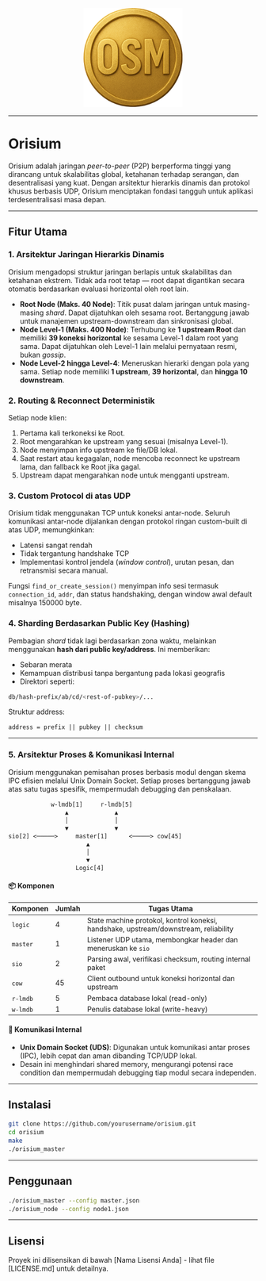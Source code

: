 <p align="center">
<img src="assets/images/orisium.png" alt="Orisium Logo" width="200">
</p>

-----

# Orisium

Orisium adalah jaringan *peer-to-peer* (P2P) berperforma tinggi yang dirancang untuk skalabilitas global, ketahanan terhadap serangan, dan desentralisasi yang kuat. Dengan arsitektur hierarkis dinamis dan protokol khusus berbasis UDP, Orisium menciptakan fondasi tangguh untuk aplikasi terdesentralisasi masa depan.

-----

## Fitur Utama

### **1. Arsitektur Jaringan Hierarkis Dinamis**

Orisium mengadopsi struktur jaringan berlapis untuk skalabilitas dan ketahanan ekstrem. Tidak ada root tetap — root dapat digantikan secara otomatis berdasarkan evaluasi horizontal oleh root lain.

* **Root Node (Maks. 40 Node)**: Titik pusat dalam jaringan untuk masing-masing *shard*. Dapat dijatuhkan oleh sesama root. Bertanggung jawab untuk manajemen upstream-downstream dan sinkronisasi global.
* **Node Level-1 (Maks. 400 Node)**: Terhubung ke **1 upstream Root** dan memiliki **39 koneksi horizontal** ke sesama Level-1 dalam root yang sama. Dapat dijatuhkan oleh Level-1 lain melalui pernyataan resmi, bukan *gossip*.
* **Node Level-2 hingga Level-4**: Meneruskan hierarki dengan pola yang sama. Setiap node memiliki **1 upstream**, **39 horizontal**, dan **hingga 10 downstream**.

### **2. Routing & Reconnect Deterministik**

Setiap node klien:

1. Pertama kali terkoneksi ke Root.
2. Root mengarahkan ke upstream yang sesuai (misalnya Level-1).
3. Node menyimpan info upstream ke file/DB lokal.
4. Saat restart atau kegagalan, node mencoba reconnect ke upstream lama, dan fallback ke Root jika gagal.
5. Upstream dapat mengarahkan node untuk mengganti upstream.

### **3. Custom Protocol di atas UDP**

Orisium tidak menggunakan TCP untuk koneksi antar-node. Seluruh komunikasi antar-node dijalankan dengan protokol ringan custom-built di atas UDP, memungkinkan:

* Latensi sangat rendah
* Tidak tergantung handshake TCP
* Implementasi kontrol jendela (*window control*), urutan pesan, dan retransmisi secara manual.

Fungsi `find_or_create_session()` menyimpan info sesi termasuk `connection_id`, `addr`, dan status handshaking, dengan window awal default misalnya 150000 byte.

### **4. Sharding Berdasarkan Public Key (Hashing)**

Pembagian *shard* tidak lagi berdasarkan zona waktu, melainkan menggunakan **hash dari public key/address**. Ini memberikan:

* Sebaran merata
* Kemampuan distribusi tanpa bergantung pada lokasi geografis
* Direktori seperti:

```bash
db/hash-prefix/ab/cd/<rest-of-pubkey>/...
```

Struktur address:

```
address = prefix || pubkey || checksum
```

-----

### **5. Arsitektur Proses & Komunikasi Internal**

Orisium menggunakan pemisahan proses berbasis modul dengan skema IPC efisien melalui Unix Domain Socket. Setiap proses bertanggung jawab atas satu tugas spesifik, mempermudah debugging dan penskalaan.

```
            w-lmdb[1]     r-lmdb[5]
                ▲             ▲
                │             │
                ▼             ▼ 
sio[2] <─────>     master[1]      <─────> cow[45]
                      ▲
                      │
                      ▼
                   Logic[4]
```

#### 📦 Komponen

| Komponen    | Jumlah | Tugas Utama |
|-------------|--------|-------------|
| `logic`     | 4      | State machine protokol, kontrol koneksi, handshake, upstream/downstream, reliability |
| `master`    | 1      | Listener UDP utama, membongkar header dan meneruskan ke `sio` |
| `sio`       | 2      | Parsing awal, verifikasi checksum, routing internal paket |
| `cow`       | 45     | Client outbound untuk koneksi horizontal dan upstream |
| `r-lmdb`    | 5      | Pembaca database lokal (read-only) |
| `w-lmdb`    | 1      | Penulis database lokal (write-heavy) |

#### 🔌 Komunikasi Internal

- **Unix Domain Socket (UDS)**: Digunakan untuk komunikasi antar proses (IPC), lebih cepat dan aman dibanding TCP/UDP lokal.
- Desain ini menghindari shared memory, mengurangi potensi race condition dan mempermudah debugging tiap modul secara independen.

-----

## Instalasi

```bash
git clone https://github.com/yourusername/orisium.git
cd orisium
make
./orisium_master
```

-----

## Penggunaan

```bash
./orisium_master --config master.json
./orisium_node --config node1.json
```

-----

## Lisensi

Proyek ini dilisensikan di bawah [Nama Lisensi Anda] - lihat file [LICENSE.md] untuk detailnya.
